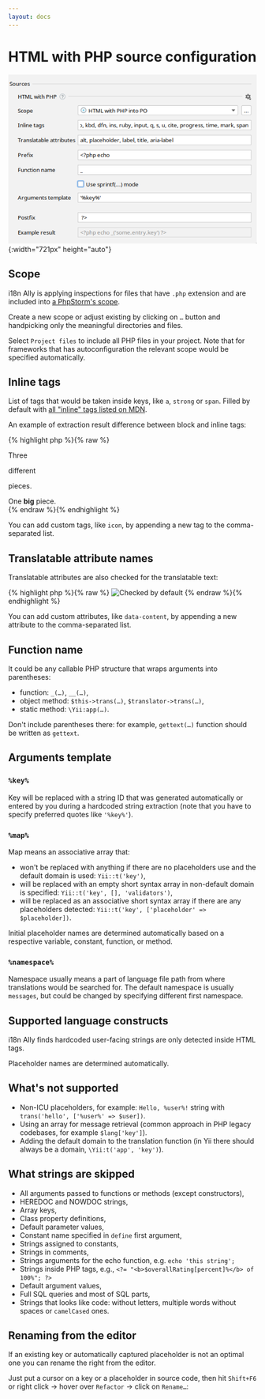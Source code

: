 ```yaml
---
layout: docs
---
```


# HTML with PHP source configuration

![PHP Source Code Preferences screenshot](assets/html-with-php-preferences.png){:width="721px" height="auto"}

## Scope

i18n Ally is applying inspections for files that have `.php` extension and are included into 
[a PhpStorm's scope](https://www.jetbrains.com/help/phpstorm/settings-scopes.html#d55e18f7).

Create a new scope or adjust existing by clicking on `…` button and handpicking only the meaningful directories and files.

Select `Project files` to include all PHP files in your project. Note that for frameworks that has autoconfiguration the 
relevant scope would be specified automatically.

## Inline tags

List of tags that would be taken inside keys, like `a`, `strong` or `span`. Filled by default with
[all "inline" tags listed on MDN](https://developer.mozilla.org/en-US/docs/Web/HTML/Inline_elements#elements).

An example of extraction result difference between block and inline tags:

{% highlight php %}{% raw %}
<div>
    Three <p>different</p> pieces.
    <?= Yii::t('app', 'three') ?> <p><?= Yii::t('app', 'different') ?></p> <?= Yii::t('app', 'pieces') ?>
</div>
<div>
    One <b>big</b> piece.
    <?= Yii::t('app', 'one_big_piece') ?>
</div>
{% endraw %}{% endhighlight %}

You can add custom tags, like `icon`, by appending a new tag to the comma-separated list.

## Translatable attribute names

Translatable attributes are also checked for the translatable text:

{% highlight php %}{% raw %}
<img src="…"
     alt="Checked by default"
     title="Checked by default"
     data-content="Requires configuration" />
{% endraw %}{% endhighlight %}

You can add custom attributes, like `data-content`, by appending a new attribute to the comma-separated list.

## Function name

It could be any callable PHP structure that wraps arguments into parentheses:

* function: `_(…)`, `__(…)`,
* object method: `$this->trans(…)`, `$translator->trans(…)`,
* static method: `\Yii:app(…)`.

Don't include parentheses there: for example, `gettext(…)` function should be written as `gettext`.

## Arguments template

### `%key%`

Key will be replaced with a string ID that was generated automatically or entered by you during a hardcoded string extraction (note that you have to specify preferred quotes like `'%key%'`).

### `%map%`

Map means an associative array that:

* won't be replaced with anything if there are no placeholders use and the default domain is used: `Yii::t('key')`,
* will be replaced with an empty short syntax array in non-default domain is specified: `Yii::t('key', [], 'validators')`,
* will be replaced as an associative short syntax array if there are any placeholders detected: `Yii::t('key', ['placeholder' => $placeholder])`.

Initial placeholder names are determined automatically based on a respective variable, constant, function, or method.

### `%namespace%`

Namespace usually means a part of language file path from where translations would be searched for. The default 
namespace is usually `messages`, but could be changed by specifying different first namespace.

## Supported language constructs

i18n Ally finds hardcoded user-facing strings are only detected inside HTML tags.

Placeholder names are determined automatically.

## What's not supported

* Non-ICU placeholders, for example: `Hello, %user%!` string with `trans('hello', ['%user%' => $user])`.
* Using an array for message retrieval (common approach in PHP legacy codebases, for example `$lang['key']`).
* Adding the default domain to the translation function (in Yii there should always be a domain, `\Yii:t('app', 'key')`).

## What strings are skipped

* All arguments passed to functions or methods (except constructors),
* HEREDOC and NOWDOC strings,
* Array keys,
* Class property definitions,
* Default parameter values,
* Constant name specified in `define` first argument,
* Strings assigned to constants,
* Strings in comments,
* Strings arguments for the echo function, e.g. `echo 'this string';`
* Strings inside PHP tags, e.g., `<?= "<b>$overallRating[percent]%</b> of 100%"; ?>`
* Default argument values,
* Full SQL queries and most of SQL parts,
* Strings that looks like code: without letters, multiple words without spaces or `camelCased` ones.

## Renaming from the editor

If an existing key or automatically captured placeholder is not an optimal one you can rename the right from the editor.

Just put a cursor on a key or a placeholder in source code, then hit `Shift+F6`<br>or right click → hover over `Refactor` → click on `Rename…`:

